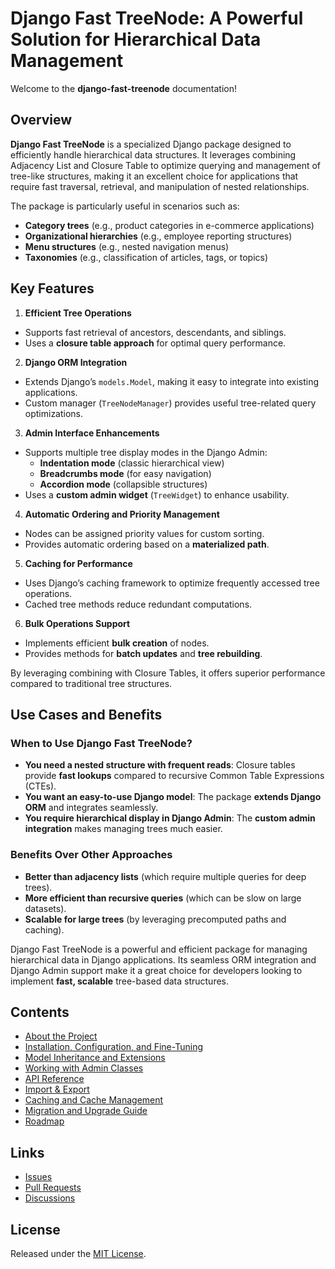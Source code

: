 # Django Fast TreeNode: A Powerful Solution for Hierarchical Data Management

Welcome to the **django-fast-treenode** documentation!

## Overview

**Django Fast TreeNode** is a specialized Django package designed to efficiently handle hierarchical data structures. It leverages combining Adjacency List and Closure Table to optimize querying and management of tree-like structures, making it an excellent choice for applications that require fast traversal, retrieval, and manipulation of nested relationships.

The package is particularly useful in scenarios such as:

- **Category trees** (e.g., product categories in e-commerce applications)
- **Organizational hierarchies** (e.g., employee reporting structures)
- **Menu structures** (e.g., nested navigation menus)
- **Taxonomies** (e.g., classification of articles, tags, or topics)

## Key Features

1. **Efficient Tree Operations**

  * Supports fast retrieval of ancestors, descendants, and siblings.
  * Uses a **closure table approach** for optimal query performance.

2.  **Django ORM Integration**

  * Extends Django’s `models.Model`, making it easy to integrate into existing applications.
  * Custom manager (`TreeNodeManager`) provides useful tree-related query optimizations.

3. **Admin Interface Enhancements**

  * Supports multiple tree display modes in the Django Admin:
    * **Indentation mode** (classic hierarchical view)
    * **Breadcrumbs mode** (for easy navigation)
    * **Accordion mode** (collapsible structures)
  * Uses a **custom admin widget** (`TreeWidget`) to enhance usability.

4. **Automatic Ordering and Priority Management**

  * Nodes can be assigned priority values for custom sorting.
  * Provides automatic ordering based on a **materialized path**.

5. **Caching for Performance**

  * Uses Django’s caching framework to optimize frequently accessed tree operations.
  * Cached tree methods reduce redundant computations.

6. **Bulk Operations Support**

  * Implements efficient **bulk creation** of nodes.
  * Provides methods for **batch updates** and **tree rebuilding**.

By leveraging combining with Closure Tables, it offers superior performance compared to traditional tree structures.

## Use Cases and Benefits

### When to Use Django Fast TreeNode?
- **You need a nested structure with frequent reads**: Closure tables provide **fast lookups** compared to recursive Common Table Expressions (CTEs).
- **You want an easy-to-use Django model**: The package **extends Django ORM** and integrates seamlessly.
- **You require hierarchical display in Django Admin**: The **custom admin integration** makes managing trees much easier.

### Benefits Over Other Approaches
- **Better than adjacency lists** (which require multiple queries for deep trees).
- **More efficient than recursive queries** (which can be slow on large datasets).
- **Scalable for large trees** (by leveraging precomputed paths and caching).

Django Fast TreeNode is a powerful and efficient package for managing hierarchical data in Django applications. Its seamless ORM integration and Django Admin support make it a great choice for developers looking to implement **fast, scalable** tree-based data structures.

## Contents
- [About the Project](about.md)
- [Installation, Configuration, and Fine-Tuning](installation.md)
- [Model Inheritance and Extensions](models.md)
- [Working with Admin Classes](admin.md)
- [API Reference](api.md)
- [Import & Export](import_export.md)
- [Caching and Cache Management](cache.md)
- [Migration and Upgrade Guide](migration.md)
- [Roadmap](roadmap.md)

## Links
- [Issues](https://github.com/TimurKady/django-fast-treenode/issues)
- [Pull Requests](https://github.com/TimurKady/django-fast-treenode/pulls)
- [Discussions](https://github.com/TimurKady/django-fast-treenode/discussions)

## License
Released under the [MIT License](https://github.com/TimurKady/django-fast-treenode/blob/main/LICENSE).
